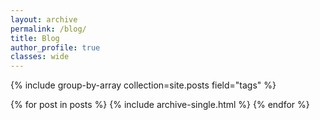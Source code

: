 ```yaml
---
layout: archive
permalink: /blog/
title: Blog
author_profile: true
classes: wide
---
```



{% include group-by-array collection=site.posts field="tags" %}

{% for post in posts %}
  {% include archive-single.html %}
{% endfor %}
